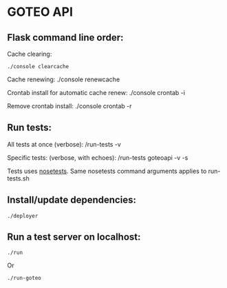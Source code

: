 # GOTEO API

## Flask command line order:

Cache clearing:

    ./console clearcache

Cache renewing:
    ./console renewcache

Crontab install for automatic cache renew:
    ./console crontab -i

Remove crontab install:
    ./console crontab -r

## Run tests:

All tests at once (verbose):
    /run-tests -v

Specific tests: (verbose, with echoes):
    /run-tests goteoapi -v -s

Tests uses [nosetests](https://nose.readthedocs.org). Same nosetests command arguments applies to run-tests.sh

## Install/update dependencies:

    ./deployer

## Run a test server on localhost:

    ./run

Or

    ./run-goteo
